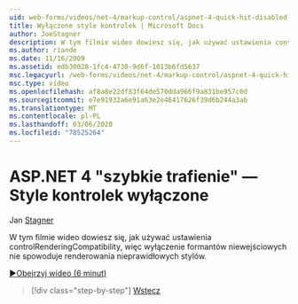 ```yaml
---
uid: web-forms/videos/net-4/markup-control/aspnet-4-quick-hit-disabled-control-styling
title: Wyłączone style kontrolek | Microsoft Docs
author: JoeStagner
description: W tym filmie wideo dowiesz się, jak używać ustawienia controlRenderingCompatibility, więc wyłączenie formantów niewejściowych nie spowoduje renderowania nieprawidłowych stylów.
ms.author: riande
ms.date: 11/16/2009
ms.assetid: edb30028-1fc4-4730-9d6f-1013b6fd5637
msc.legacyurl: /web-forms/videos/net-4/markup-control/aspnet-4-quick-hit-disabled-control-styling
msc.type: video
ms.openlocfilehash: af8a8e22df83f64de570dda966f9a831be957c0d
ms.sourcegitcommit: e7e91932a6e91a63e2e46417626f39d6b244a3ab
ms.translationtype: MT
ms.contentlocale: pl-PL
ms.lasthandoff: 03/06/2020
ms.locfileid: "78525264"
---
```

# <a name="aspnet-4-quick-hit---disabled-control-styling"></a>ASP.NET 4 "szybkie trafienie" — Style kontrolek wyłączone

Jan [Stagner](https://github.com/JoeStagner)

W tym filmie wideo dowiesz się, jak używać ustawienia controlRenderingCompatibility, więc wyłączenie formantów niewejściowych nie spowoduje renderowania nieprawidłowych stylów. 

[&#9654;Obejrzyj wideo (6 minut)](https://channel9.msdn.com/Blogs/ASP-NET-Site-Videos/aspnet-4-quick-hit-disabled-control-styling)

> [!div class="step-by-step"]
> [Wstecz](aspnet-4-quick-hit-hidden-field-divs.md)
